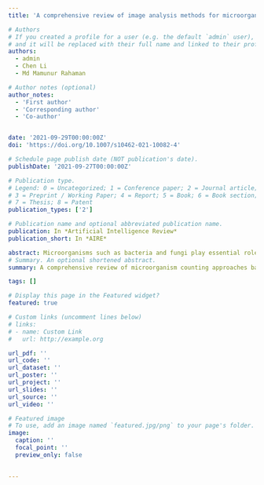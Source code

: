 ```yaml
---
title: 'A comprehensive review of image analysis methods for microorganism counting: from classical image processing to deep learning approaches'

# Authors
# If you created a profile for a user (e.g. the default `admin` user), write the username (folder name) here
# and it will be replaced with their full name and linked to their profile.
authors:
  - admin
  - Chen Li
  - Md Mamunur Rahaman

# Author notes (optional)
author_notes:
  - 'First author'
  - 'Corresponding author'
  - 'Co-author'


date: '2021-09-29T00:00:00Z'
doi: 'https://doi.org/10.1007/s10462-021-10082-4'

# Schedule page publish date (NOT publication's date).
publishDate: '2021-09-27T00:00:00Z'

# Publication type.
# Legend: 0 = Uncategorized; 1 = Conference paper; 2 = Journal article;
# 3 = Preprint / Working Paper; 4 = Report; 5 = Book; 6 = Book section;
# 7 = Thesis; 8 = Patent
publication_types: ['2']

# Publication name and optional abbreviated publication name.
publication: In *Artificial Intelligence Review*
publication_short: In *AIRE*

abstract: Microorganisms such as bacteria and fungi play essential roles in many application fields, like biotechnique, medical technique and industrial domain. Microorganism counting techniques are crucial in microorganism analysis, helping biologists and related researchers quantitatively analyze the microorganisms and calculate their characteristics, such as biomass concentration and biological activity. However, traditional microorganism manual counting methods, such as plate counting method, hemocytometry and turbidimetry, are time-consuming, subjective and need complex operations, which are difficult to be applied in large-scale applications. In order to improve this situation, image analysis is applied for microorganism counting since the 1980s, which consists of digital image processing, image segmentation, image classification and suchlike. Image analysis-based microorganism counting methods are efficient comparing with traditional plate counting methods. In this article, we have studied the development of microorganism counting methods using digital image analysis. Firstly, the microorganisms are grouped as bacteria and other microorganisms. Then, the related articles are summarized based on image segmentation methods. Each part of the article is reviewed by methodologies. Moreover, commonly used image processing methods for microorganism counting are summarized and analyzed to find common technological points. More than 144 papers are outlined in this article. In conclusion, this paper provides new ideas for the future development trend of microorganism counting, and provides systematic suggestions for implementing integrated microorganism counting systems in the future. Researchers in other fields can refer to the techniques analyzed in this paper.
# Summary. An optional shortened abstract.
summary: A comprehensive review of microorganism counting approaches based on digital image processing and machine learning techniques.

tags: []

# Display this page in the Featured widget?
featured: true

# Custom links (uncomment lines below)
# links:
# - name: Custom Link
#   url: http://example.org

url_pdf: ''
url_code: ''
url_dataset: ''
url_poster: ''
url_project: ''
url_slides: ''
url_source: ''
url_video: ''

# Featured image
# To use, add an image named `featured.jpg/png` to your page's folder.
image:
  caption: ''
  focal_point: ''
  preview_only: false

  
---
```



